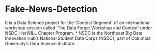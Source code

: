 # Fake-News-Detection
It is a Data Science project for the 'Contest Segment' of an international workshop session called 'The Data Forge: Workshop and Contest' under NSDC-HerWILL Chapter Program.   * NSDC is the Northeast Big Data Innovation Hub’s National Student Data Corps (NSDC), part of Columbia University’s Data Science Institute.
